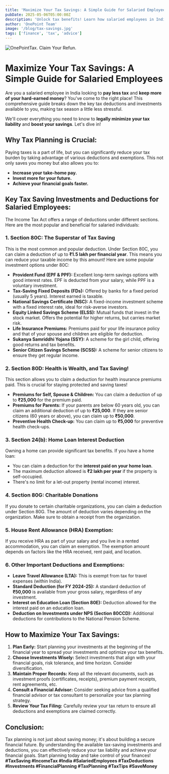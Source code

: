 ```yaml
---
title: 'Maximize Your Tax Savings: A Simple Guide for Salaried Employees'
pubDate: 2025-05-06T05:00:00Z
description: 'Unlock tax benefits! Learn how salaried employees in India can significantly reduce their tax liability in 2024. Explore key tax-saving investments & deductions like 80C, 80D, HRA & more. #TaxSaving #India #IncomeTax'
author: 'OnePoint Team'
image: '/blog/tax-savings.jpg'
tags: ['finance', 'tax', 'advice']
---
```


![OnePointTax. Claim Your Refun.](/blog/tax-savings.jpg)

# Maximize Your Tax Savings: A Simple Guide for Salaried Employees

Are you a salaried employee in India looking to **pay less tax** and **keep more of your hard-earned money**? You've come to the right place! This comprehensive guide breaks down the key tax deductions and investments available to you, making tax season a little less stressful.

We'll cover everything you need to know to **legally minimize your tax liability** and **boost your savings**. Let's dive in!

## Why Tax Planning is Crucial:

Paying taxes is a part of life, but you can significantly reduce your tax burden by taking advantage of various deductions and exemptions. This not only saves you money but also allows you to:

- **Increase your take-home pay.**
- **Invest more for your future.**
- **Achieve your financial goals faster.**

## Key Tax Saving Investments and Deductions for Salaried Employees:

The Income Tax Act offers a range of deductions under different sections. Here are the most popular and beneficial for salaried individuals:

### 1. Section 80C: The Superstar of Tax Saving

This is the most common and popular deduction. Under Section 80C, you can claim a deduction of up to **₹1.5 lakh per financial year**. This means you can reduce your taxable income by this amount! Here are some popular investment options under 80C:

- **Provident Fund (EPF & PPF):** Excellent long-term savings options with good interest rates. EPF is deducted from your salary, while PPF is a voluntary investment.
- **Tax-Saving Fixed Deposits (FDs):** Offered by banks for a fixed period (usually 5 years). Interest earned is taxable.
- **National Savings Certificate (NSC):** A fixed-income investment scheme with a fixed interest rate, ideal for risk-averse investors.
- **Equity Linked Savings Scheme (ELSS):** Mutual funds that invest in the stock market. Offers the potential for higher returns, but carries market risk.
- **Life Insurance Premiums:** Premiums paid for your life insurance policy and that of your spouse and children are eligible for deduction.
- **Sukanya Samriddhi Yojana (SSY):** A scheme for the girl child, offering good returns and tax benefits.
- **Senior Citizen Savings Scheme (SCSS):** A scheme for senior citizens to ensure they get regular income.

### 2. Section 80D: Health is Wealth, and Tax Saving!

This section allows you to claim a deduction for health insurance premiums paid. This is crucial for staying protected and saving taxes!

- **Premiums for Self, Spouse & Children:** You can claim a deduction of up to **₹25,000** for the premium paid.
- **Premiums for Parents:** If your parents are below 60 years old, you can claim an additional deduction of up to **₹25,000**. If they are senior citizens (60 years or above), you can claim up to **₹50,000**.
- **Preventive Health Check-up:** You can claim up to **₹5,000** for preventive health check-ups.

### 3. Section 24(b): Home Loan Interest Deduction

Owning a home can provide significant tax benefits. If you have a home loan:

- You can claim a deduction for the **interest paid on your home loan**.
- The maximum deduction allowed is **₹2 lakh per year** if the property is self-occupied.
- There's no limit for a let-out property (rental income) interest.

### 4. Section 80G: Charitable Donations

If you donate to certain charitable organizations, you can claim a deduction under Section 80G. The amount of deduction varies depending on the organization. Make sure to obtain a receipt from the organization.

### 5. House Rent Allowance (HRA) Exemption:

If you receive HRA as part of your salary and you live in a rented accommodation, you can claim an exemption. The exemption amount depends on factors like the HRA received, rent paid, and location.

### 6. Other Important Deductions and Exemptions:

- **Leave Travel Allowance (LTA):** This is exempt from tax for travel expenses (within India).
- **Standard Deduction (for FY 2024-25):** A standard deduction of **₹50,000** is available from your gross salary, regardless of any investment.
- **Interest on Education Loan (Section 80E):** Deduction allowed for the interest paid on an education loan.
- **Deduction on Investments under NPS (Section 80CCD):** Additional deductions for contributions to the National Pension Scheme.

## How to Maximize Your Tax Savings:

1.  **Plan Early:** Start planning your investments at the beginning of the financial year to spread your investments and optimize your tax benefits.
2.  **Choose Investments Wisely:** Select investments that align with your financial goals, risk tolerance, and time horizon. Consider diversification.
3.  **Maintain Proper Records:** Keep all the relevant documents, such as investment proofs (certificates, receipts), premium payment receipts, rent agreements, etc.
4.  **Consult a Financial Advisor:** Consider seeking advice from a qualified financial advisor or tax consultant to personalize your tax planning strategy.
5.  **Review Your Tax Filing:** Carefully review your tax return to ensure all deductions and exemptions are claimed correctly.

## Conclusion:

Tax planning is not just about saving money; it's about building a secure financial future. By understanding the available tax-saving investments and deductions, you can effectively reduce your tax liability and achieve your financial goals. Start planning today and take control of your finances!
**#TaxSaving #IncomeTax #India #SalariedEmployees #TaxDeductions #Investments #FinancialPlanning #TaxPlanning #TaxTips #SaveMoney**

